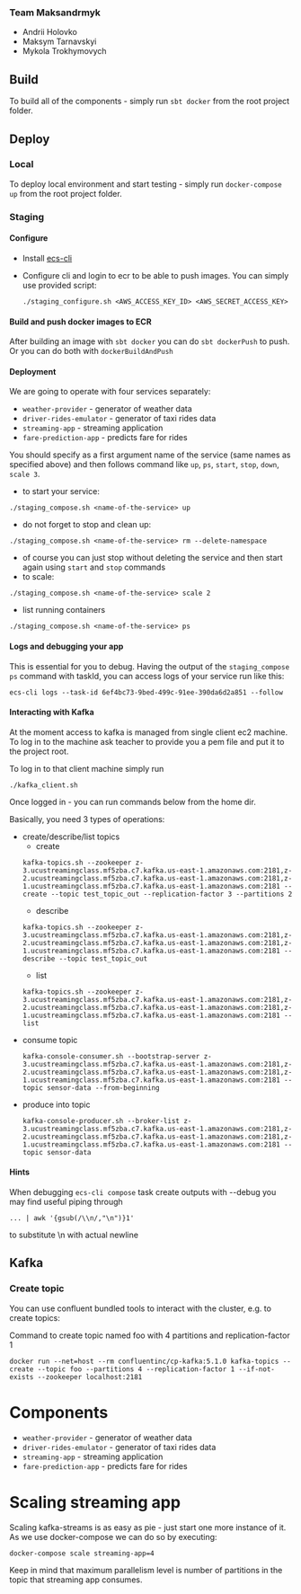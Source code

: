 ### Team Maksandrmyk

- Andrii Holovko
- Maksym Tarnavskyi
- Mykola Trokhymovych


## Build

To build all of the components - simply run `sbt docker` from the root project folder.


## Deploy

### Local

To deploy local environment and start testing - simply run `docker-compose up` from the root project folder.

### Staging

#### Configure

 - Install [ecs-cli](https://docs.aws.amazon.com/cli/latest/userguide/cli-chap-install.html)

 - Configure cli and login to ecr to be able to push images. You can simply use provided script:
   ```
   ./staging_configure.sh <AWS_ACCESS_KEY_ID> <AWS_SECRET_ACCESS_KEY>
   ```

#### Build and push docker images to ECR

   After building an image with `sbt docker` you can do `sbt dockerPush` to push. Or you can do both with `dockerBuildAndPush`

#### Deployment

We are going to operate with four services separately:
   - `weather-provider` - generator of weather data
   - `driver-rides-emulator` - generator of taxi rides data
   - `streaming-app` - streaming application
   - `fare-prediction-app` - predicts fare for rides

   You should specify as a first argument name of the service (same names as specified above) and then follows command like `up`, `ps`, `start`, `stop`, `down`, `scale 3`.

   - to start your service:
   ```
   ./staging_compose.sh <name-of-the-service> up
   ```
   - do not forget to stop and clean up:
   ```
   ./staging_compose.sh <name-of-the-service> rm --delete-namespace
   ```
   - of course you can just stop without deleting the service and then start again using `start` and `stop` commands
   - to scale:
   ```
   ./staging_compose.sh <name-of-the-service> scale 2
   ```
   - list running containers
   ```
   ./staging_compose.sh <name-of-the-service> ps
   ```

#### Logs and debugging your app

   This is essential for you to debug. Having the output of the `staging_compose ps` command with taskId, you can access logs of your service run like this:
   ```
   ecs-cli logs --task-id 6ef4bc73-9bed-499c-91ee-390da6d2a851 --follow
   ```

#### Interacting with Kafka

   At the moment access to kafka is managed from single client ec2 machine. To log in to the machine ask teacher to provide you a pem file and put it to the project root.

   To log in to that client machine simply run
   ```
   ./kafka_client.sh
   ```
   Once logged in - you can run commands below from the home dir.

   Basically, you need 3 types of operations:

   - create/describe/list topics
     - create
     ```
     kafka-topics.sh --zookeeper z-3.ucustreamingclass.mf5zba.c7.kafka.us-east-1.amazonaws.com:2181,z-2.ucustreamingclass.mf5zba.c7.kafka.us-east-1.amazonaws.com:2181,z-1.ucustreamingclass.mf5zba.c7.kafka.us-east-1.amazonaws.com:2181 --create --topic test_topic_out --replication-factor 3 --partitions 2
     ```
     - describe
     ```
     kafka-topics.sh --zookeeper z-3.ucustreamingclass.mf5zba.c7.kafka.us-east-1.amazonaws.com:2181,z-2.ucustreamingclass.mf5zba.c7.kafka.us-east-1.amazonaws.com:2181,z-1.ucustreamingclass.mf5zba.c7.kafka.us-east-1.amazonaws.com:2181 --describe --topic test_topic_out
     ```
     - list
     ```
     kafka-topics.sh --zookeeper z-3.ucustreamingclass.mf5zba.c7.kafka.us-east-1.amazonaws.com:2181,z-2.ucustreamingclass.mf5zba.c7.kafka.us-east-1.amazonaws.com:2181,z-1.ucustreamingclass.mf5zba.c7.kafka.us-east-1.amazonaws.com:2181 --list
     ```
   - consume topic
     ```
     kafka-console-consumer.sh --bootstrap-server z-3.ucustreamingclass.mf5zba.c7.kafka.us-east-1.amazonaws.com:2181,z-2.ucustreamingclass.mf5zba.c7.kafka.us-east-1.amazonaws.com:2181,z-1.ucustreamingclass.mf5zba.c7.kafka.us-east-1.amazonaws.com:2181 --topic sensor-data --from-beginning
     ```
   - produce into topic
     ```
     kafka-console-producer.sh --broker-list z-3.ucustreamingclass.mf5zba.c7.kafka.us-east-1.amazonaws.com:2181,z-2.ucustreamingclass.mf5zba.c7.kafka.us-east-1.amazonaws.com:2181,z-1.ucustreamingclass.mf5zba.c7.kafka.us-east-1.amazonaws.com:2181 --topic sensor-data
     ```

#### Hints

   When debugging `ecs-cli compose` task create outputs with --debug you may find useful piping through

   ```
   ... | awk '{gsub(/\\n/,"\n")}1'
   ```
   to substitute \n with actual newline


## Kafka

### Create topic

You can use confluent bundled tools to interact with the cluster, e.g. to create topics:

Command to create topic named foo with 4 partitions and replication-factor 1
```
docker run --net=host --rm confluentinc/cp-kafka:5.1.0 kafka-topics --create --topic foo --partitions 4 --replication-factor 1 --if-not-exists --zookeeper localhost:2181
```

# Components

- `weather-provider` - generator of weather data
- `driver-rides-emulator` - generator of taxi rides data
- `streaming-app` - streaming application
- `fare-prediction-app` - predicts fare for rides


# Scaling streaming app

Scaling kafka-streams is as easy as pie - just start one more instance of it. As we use docker-compose we can do so by executing:
```
docker-compose scale streaming-app=4
```

Keep in mind that maximum parallelism level is number of partitions in the topic that streaming app consumes.
